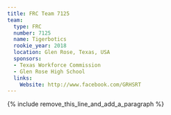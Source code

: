 ```yaml
---
title: FRC Team 7125
team:
  type: FRC
  number: 7125
  name: Tigerbotics
  rookie_year: 2018
  location: Glen Rose, Texas, USA
  sponsors:
  - Texas Workforce Commission
  - Glen Rose High School
  links:
    Website: http://www.facebook.com/GRHSRT
---
```


{% include remove_this_line_and_add_a_paragraph %}